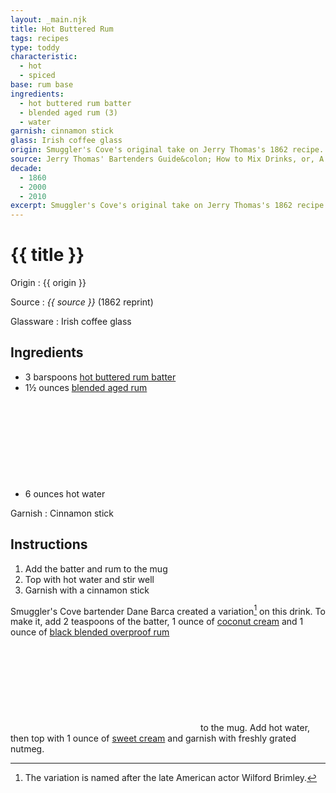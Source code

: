 ```yaml
---
layout: _main.njk
title: Hot Buttered Rum
tags: recipes
type: toddy
characteristic:
  - hot
  - spiced
base: rum base
ingredients:
  - hot buttered rum batter
  - blended aged rum (3)
  - water
garnish: cinnamon stick
glass: Irish coffee glass
origin: Smuggler's Cove's original take on Jerry Thomas's 1862 recipe.
source: Jerry Thomas' Bartenders Guide&colon; How to Mix Drinks, or, A Bon Vivant's Companion
decade:
  - 1860
  - 2000
  - 2010
excerpt: Smuggler's Cove's original take on Jerry Thomas's 1862 recipe.
---
```

<!-- markdownlint-disable MD025 -->
# {{ title }}
<!-- markdownlint-disable MD025 -->

Origin
  : {{ origin }}

Source
  : <cite>{{ source }}</cite> (1862 reprint)

Glassware
  : Irish coffee glass

## Ingredients

* 3 barspoons [hot buttered rum batter](/mixes/hot-buttered-rum-batter/)
* 1&frac12; ounces [blended aged rum](/rums/05-rum-blended-aged/)<icon-l space="1em" label="(3)" class="bigger"><span class="with-icon"><svg class="icon"><use href="/assets/images/icons/circle-3.svg#circle-3"></use></svg></span></icon-l>
* 6 ounces hot water

Garnish
  : Cinnamon stick

## Instructions

1. Add the batter and rum to the mug
2. Top with hot water and stir well
3. Garnish with a cinnamon stick

<tiki-callout type="tip">

  Smuggler's Cove bartender Dane Barca created a variation[^1] on this drink. To make it, add 2 teaspoons of the batter, 1 ounce of [coconut cream](/mixes/coconut-cream) and 1 ounce of [black blended overproof rum](/rums/12-rum-black-blended-overproof/)<icon-l space="1em" class="bigger" label="(6)"><span class="with-icon"><svg class="icon"><use href="/assets/images/icons/circle-6.svg#circle-6"></use></svg></span></icon-l><span class="after-icon"></span> to the mug. Add hot water, then top with 1 ounce of [sweet cream](/mixes/sweet-cream) and garnish with freshly grated nutmeg.

  [^1]: The variation is named after the late American actor Wilford Brimley.

</tiki-callout>
